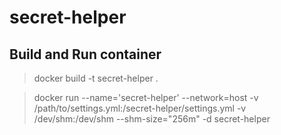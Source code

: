 # secret-helper

## Build and Run container

> docker build -t secret-helper .

> docker run --name='secret-helper' --network=host -v /path/to/settings.yml:/secret-helper/settings.yml -v /dev/shm:/dev/shm --shm-size="256m" -d secret-helper
